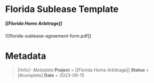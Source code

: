 
# Florida Sublease Template
##### [[Florida Home Arbitrage]]

![[florida-sublease-agreement-form.pdf]]

# Metadata
> [!info]- *Metadata*
> **Project** = [[Florida Home Arbitrage]]
> **Status** = [#complete]
> **Date** = 2023-09-15